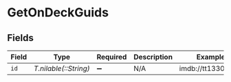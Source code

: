# GetOnDeckGuids


## Fields

| Field                 | Type                  | Required              | Description           | Example               |
| --------------------- | --------------------- | --------------------- | --------------------- | --------------------- |
| `id`                  | *T.nilable(::String)* | :heavy_minus_sign:    | N/A                   | imdb://tt13303712     |